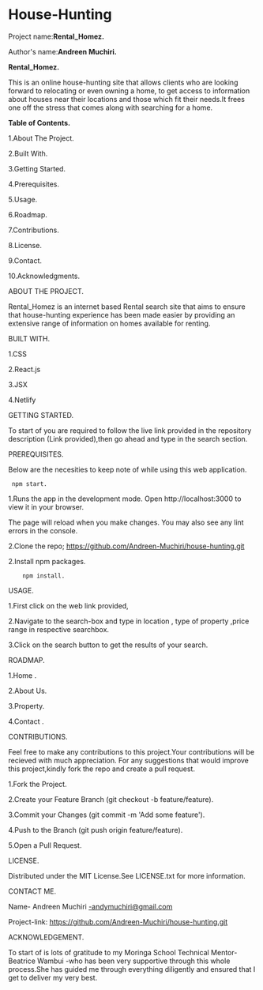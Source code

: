 # House-Hunting
Project name:**Rental_Homez.**

Author's name:**Andreen Muchiri.**

**Rental_Homez.**

This is an online house-hunting site that allows clients  who are looking forward to relocating or even owning a home, to get access to information about houses near their locations and those which fit their needs.It frees one off the stress that comes along with searching for a home.

**Table of Contents.**

1.About The Project.

2.Built With.

3.Getting Started.

4.Prerequisites.

5.Usage.

6.Roadmap.

7.Contributions.

8.License.

9.Contact.

10.Acknowledgments.

ABOUT THE PROJECT.

Rental_Homez  is an internet based Rental search site  that aims to ensure that house-hunting experience has been made easier by providing an extensive range of information on homes available for renting.

BUILT WITH.

1.CSS

2.React.js

3.JSX

4.Netlify

GETTING STARTED.

To start of you are required to follow the live link provided in the repository description (Link provided),then go ahead and type in
the search section.


PREREQUISITES.

Below are the necesities to keep note of while using this web application.

     npm start.

1.Runs the app in the development mode.
Open http://localhost:3000 to view it in your browser.

The page will reload when you make changes.
You may also see any lint errors in the console.


2.Clone the repo;
     https://github.com/Andreen-Muchiri/house-hunting.git

2.Install npm packages.

        npm install.
        
USAGE.

1.First click on the web link provided,

2.Navigate to the search-box and type in location , type of property ,price range in respective searchbox.

3.Click on the search button to get the results of your search.

ROADMAP.

1.Home .

2.About Us.

3.Property.

4.Contact .

CONTRIBUTIONS.

Feel free to make any contributions to this project.Your contributions will be recieved with much appreciation. For any suggestions that would improve this project,kindly fork the repo and create a pull request.

1.Fork the Project.

2.Create your Feature Branch (git checkout -b feature/feature).

3.Commit your Changes (git commit -m 'Add some feature').

4.Push to the Branch (git push origin feature/feature).

5.Open a Pull Request.

LICENSE.

Distributed under the MIT License.See LICENSE.txt for more information.

CONTACT ME.

Name- Andreen Muchiri -andymuchiri@gmail.com

Project-link: https://github.com/Andreen-Muchiri/house-hunting.git

ACKNOWLEDGEMENT.

To start of is lots of gratitude to my Moringa School Technical Mentor- Beatrice Wambui -who has been very supportive through this whole process.She has guided me through everything diligently and ensured that I get to deliver my very best.

